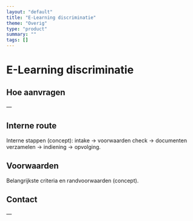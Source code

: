 ```yaml
---
layout: "default"
title: "E-Learning discriminatie"
theme: "Overig"
type: "product"
summary: ""
tags: []
---
```

# E-Learning discriminatie



## Hoe aanvragen
—

## Interne route
Interne stappen (concept): intake → voorwaarden check → documenten verzamelen → indiening → opvolging.

## Voorwaarden
Belangrijkste criteria en randvoorwaarden (concept).

## Contact
—
